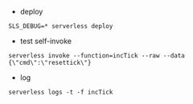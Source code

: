 
* deploy
```
SLS_DEBUG=* serverless deploy
```

* test self-invoke
```
serverless invoke --function=incTick --raw --data {\"cmd\":\"resettick\"}
```

* log
```
serverless logs -t -f incTick
```
